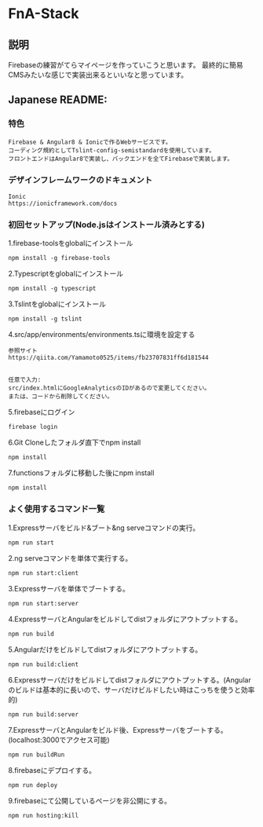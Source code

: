 # FnA-Stack

## 説明
 Firebaseの練習がてらマイページを作っていこうと思います。
 最終的に簡易CMSみたいな感じで実装出来るといいなと思っています。

## Japanese README:
### 特色
    Firebase & Angular8 & Ionicで作るWebサービスです。
    コーディング規約としてTslint-config-semistandardを使用しています。
    フロントエンドはAngular8で実装し、バックエンドを全てFirebaseで実装します。

### デザインフレームワークのドキュメント
    Ionic
    https://ionicframework.com/docs
    
### 初回セットアップ(Node.jsはインストール済みとする)
1.firebase-toolsをglobalにインストール

    npm install -g firebase-tools

2.Typescriptをglobalにインストール

    npm install -g typescript

3.Tslintをglobalにインストール

    npm install -g tslint

4.src/app/environments/environments.tsに環境を設定する

    参照サイト
    https://qiita.com/Yamamoto0525/items/fb23707831ff6d181544

    
    任意で入力:
    src/index.htmlにGoogleAnalyticsのIDがあるので変更してください。
    または、コードから削除してください。
    

5.firebaseにログイン

    firebase login

6.Git Cloneしたフォルダ直下でnpm install

    npm install

7.functionsフォルダに移動した後にnpm install

    npm install

    
### よく使用するコマンド一覧
1.Expressサーバをビルド&ブート&ng serveコマンドの実行。

    npm run start
    
2.ng serveコマンドを単体で実行する。

    npm run start:client
    
3.Expressサーバを単体でブートする。
    
    npm run start:server
    
4.ExpressサーバとAngularをビルドしてdistフォルダにアウトプットする。
    
    npm run build
  
5.Angularだけをビルドしてdistフォルダにアウトプットする。
    
    npm run build:client    
      
6.Expressサーバだけをビルドしてdistフォルダにアウトプットする。(Angularのビルドは基本的に長いので、サーバだけビルドしたい時はこっちを使うと効率的)
     
    npm run build:server
    
7.ExpressサーバとAngularをビルド後、Expressサーバをブートする。(localhost:3000でアクセス可能)
    
    npm run buildRun
  
8.firebaseにデプロイする。
    
    npm run deploy

9.firebaseにて公開しているページを非公開にする。
    
    npm run hosting:kill
  

  
